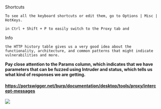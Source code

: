 


Shortcuts
````
To see all the keyboard shortcuts or edit them, go to Options | Misc | HotKeys.

in Ctrl + Shift + P to easily switch to the Proxy tab and 
`````


Info
````
the HTTP history table gives us a very good idea about the functionality, architecture, and common patterns that might indicate vulnerabilities and more.

`````


**Pay close attention to the Params column, which indicates that we have parameters that can be fuzzed using Intruder and status, which tells us what kind of responses we are getting.**


#### https://portswigger.net/burp/documentation/desktop/tools/proxy/intercept-messages

![](Pasted%20image%2020240706140523.png)






